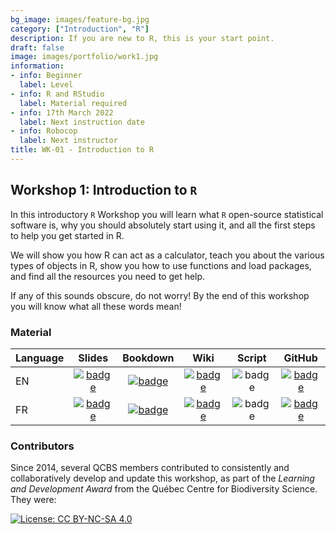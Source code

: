 ```yaml
---
bg_image: images/feature-bg.jpg
category: ["Introduction", "R"]
description: If you are new to R, this is your start point.
draft: false
image: images/portfolio/work1.jpg
information:
- info: Beginner
  label: Level
- info: R and RStudio
  label: Material required
- info: 17th March 2022
  label: Next instruction date
- info: Robocop
  label: Next instructor
title: WK-01 - Introduction to R
---
```


## Workshop 1: Introduction to `R`

In this introductory `R` Workshop you will learn what `R` open-source statistical software is, why you should absolutely start using it, and all the first steps to help you get started in R. 

We will show you how R can act as a calculator, teach you about the various types of objects in R, show you how to use functions and load packages, and find all the resources you need to get help. 

If any of this sounds obscure, do not worry! By the end of this workshop you will know what all these words mean!

### Material
Language | Slides | Bookdown | Wiki | Script | GitHub 
:--------|:-------:|:-----:|:-----:|:------: |:-------:
EN | [![badge](https://img.shields.io/static/v1?style=flat&label=slides&message=01&color=red&logo=html5)](https://qcbsrworkshops.github.io/workshop01/pres-en/workshop01-pres-en.html) | [![badge](https://img.shields.io/static/v1?style=flat&label=book&message=01&logo=github)](https://qcbsrworkshops.github.io/workshop01/book-en/index.html) | [![badge](https://img.shields.io/static/v1?style=flat&label=wiki&message=01&logo=wikipedia)](https://wiki.qcbs.ca/r_workshop1) | ![badge](https://img.shields.io/static/v1?style=flat&label=script&message=01&color=2a50b8&logo=r) | [![badge](https://img.shields.io/static/v1?style=flat&label=repo&message=dev&color=6f42c1&logo=github)](https://github.com/QCBSRworkshops/workshop01) 
FR | [![badge](https://img.shields.io/static/v1?style=flat&label=diapos&message=01&color=red&logo=html5)](https://qcbsrworkshops.github.io/workshop01/pres-fr/workshop01-pres-fr.html) | [![badge](https://img.shields.io/static/v1?style=flat&label=livre&message=01&logo=github)](https://qcbsrworkshops.github.io/workshop01/book-fr/index.html) | [![badge](https://img.shields.io/static/v1?style=flat&label=wiki&message=01&logo=wikipedia)](https://wiki.qcbs.ca/r_atelier1) | ![badge](https://img.shields.io/static/v1?style=flat&label=script&message=01&color=2a50b8&logo=r) | [![badge](https://img.shields.io/static/v1?style=flat&label=repo&message=dev&color=6f42c1&logo=github)](https://github.com/QCBSRworkshops/workshop01)

### Contributors 

Since 2014, several QCBS members contributed to consistently and collaboratively develop and update this workshop, as part of the *Learning and Development Award* from the Québec Centre for Biodiversity Science. They were:

[![License: CC BY-NC-SA 4.0](https://img.shields.io/badge/License-CC%20BY--NC--SA%204.0-lightgrey.svg)](https://creativecommons.org/licenses/by-nc-sa/4.0/)
